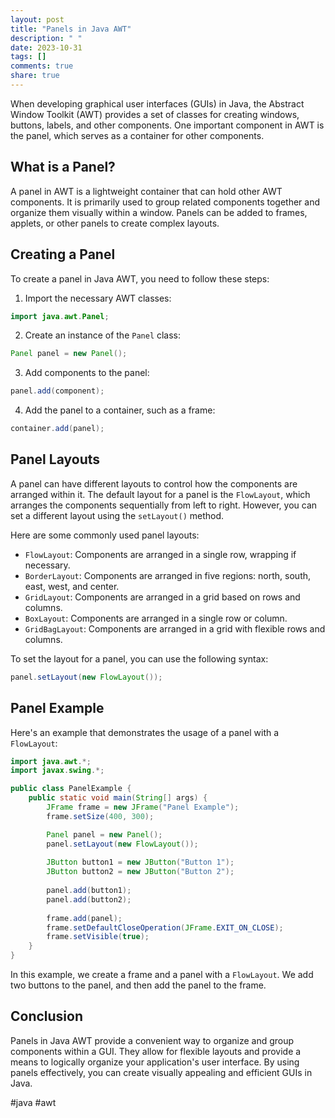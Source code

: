 ```yaml
---
layout: post
title: "Panels in Java AWT"
description: " "
date: 2023-10-31
tags: []
comments: true
share: true
---
```


When developing graphical user interfaces (GUIs) in Java, the Abstract Window Toolkit (AWT) provides a set of classes for creating windows, buttons, labels, and other components. One important component in AWT is the panel, which serves as a container for other components.

## What is a Panel?

A panel in AWT is a lightweight container that can hold other AWT components. It is primarily used to group related components together and organize them visually within a window. Panels can be added to frames, applets, or other panels to create complex layouts.

## Creating a Panel

To create a panel in Java AWT, you need to follow these steps:

1. Import the necessary AWT classes:
```java
import java.awt.Panel;
```

2. Create an instance of the `Panel` class:
```java
Panel panel = new Panel();
```

3. Add components to the panel:
```java
panel.add(component);
```

4. Add the panel to a container, such as a frame:
```java
container.add(panel);
```

## Panel Layouts

A panel can have different layouts to control how the components are arranged within it. The default layout for a panel is the `FlowLayout`, which arranges the components sequentially from left to right. However, you can set a different layout using the `setLayout()` method.

Here are some commonly used panel layouts:

- `FlowLayout`: Components are arranged in a single row, wrapping if necessary.
- `BorderLayout`: Components are arranged in five regions: north, south, east, west, and center.
- `GridLayout`: Components are arranged in a grid based on rows and columns.
- `BoxLayout`: Components are arranged in a single row or column.
- `GridBagLayout`: Components are arranged in a grid with flexible rows and columns.

To set the layout for a panel, you can use the following syntax:
```java
panel.setLayout(new FlowLayout());
```

## Panel Example

Here's an example that demonstrates the usage of a panel with a `FlowLayout`:

```java
import java.awt.*;
import javax.swing.*;

public class PanelExample {
    public static void main(String[] args) {
        JFrame frame = new JFrame("Panel Example");
        frame.setSize(400, 300);

        Panel panel = new Panel();
        panel.setLayout(new FlowLayout());
        
        JButton button1 = new JButton("Button 1");
        JButton button2 = new JButton("Button 2");
        
        panel.add(button1);
        panel.add(button2);
        
        frame.add(panel);
        frame.setDefaultCloseOperation(JFrame.EXIT_ON_CLOSE);
        frame.setVisible(true);
    }
}
```

In this example, we create a frame and a panel with a `FlowLayout`. We add two buttons to the panel, and then add the panel to the frame.

## Conclusion

Panels in Java AWT provide a convenient way to organize and group components within a GUI. They allow for flexible layouts and provide a means to logically organize your application's user interface. By using panels effectively, you can create visually appealing and efficient GUIs in Java.

#java #awt